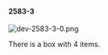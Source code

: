 #### 2583-3
![dev-2583-3-0.png](https://github.com/lil-lab/nlvr/raw/master/nlvr/dev/images/2/dev-2583-3-0.png "dev-2583-3-0.png")

There is a box with 4 items.